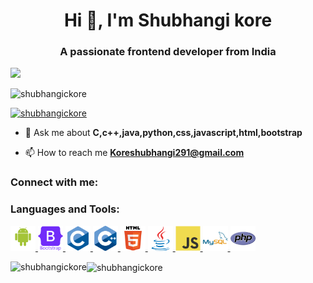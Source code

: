 <h1 align="center">Hi 👋, I'm Shubhangi kore</h1>
<h3 align="center">A passionate frontend developer from India</h3>
<img src="https://img.freepik.com/free-vector/programmer-working-with-php_52683-22998.jpg?w=740&t=st=1696156830~exp=1696157430~hmac=c633cde2e00b0a578d0c16095ad11e3fb67acb4c25155812aefcb5f9c5c26ce5">
<p align="left"> <img src="https://komarev.com/ghpvc/?username=shubhangickore&label=Profile%20views&color=0e75b6&style=flat" alt="shubhangickore" /> </p>
<p align="left"> <a href="https://github.com/ryo-ma/github-profile-trophy"><img src="https://github-profile-trophy.vercel.app/?username=shubhangickore" alt="shubhangickore" /></a> </p>

- 💬 Ask me about **C,c++,java,python,css,javascript,html,bootstrap**

- 📫 How to reach me **Koreshubhangi291@gmail.com**

<h3 align="left">Connect with me:</h3>
<p align="left">
</p>

<h3 align="left">Languages and Tools:</h3>
<p align="left"> <a href="https://developer.android.com" target="_blank" rel="noreferrer"> <img src="https://raw.githubusercontent.com/devicons/devicon/master/icons/android/android-original-wordmark.svg" alt="android" width="40" height="40"/> </a> <a href="https://getbootstrap.com" target="_blank" rel="noreferrer"> <img src="https://raw.githubusercontent.com/devicons/devicon/master/icons/bootstrap/bootstrap-plain-wordmark.svg" alt="bootstrap" width="40" height="40"/> </a> <a href="https://www.cprogramming.com/" target="_blank" rel="noreferrer"> <img src="https://raw.githubusercontent.com/devicons/devicon/master/icons/c/c-original.svg" alt="c" width="40" height="40"/> </a> <a href="https://www.w3schools.com/cpp/" target="_blank" rel="noreferrer"> <img src="https://raw.githubusercontent.com/devicons/devicon/master/icons/cplusplus/cplusplus-original.svg" alt="cplusplus" width="40" height="40"/> </a> <a href="https://www.w3.org/html/" target="_blank" rel="noreferrer"> <img src="https://raw.githubusercontent.com/devicons/devicon/master/icons/html5/html5-original-wordmark.svg" alt="html5" width="40" height="40"/> </a> <a href="https://www.java.com" target="_blank" rel="noreferrer"> <img src="https://raw.githubusercontent.com/devicons/devicon/master/icons/java/java-original.svg" alt="java" width="40" height="40"/> </a> <a href="https://developer.mozilla.org/en-US/docs/Web/JavaScript" target="_blank" rel="noreferrer"> <img src="https://raw.githubusercontent.com/devicons/devicon/master/icons/javascript/javascript-original.svg" alt="javascript" width="40" height="40"/> </a> <a href="https://www.mysql.com/" target="_blank" rel="noreferrer"> <img src="https://raw.githubusercontent.com/devicons/devicon/master/icons/mysql/mysql-original-wordmark.svg" alt="mysql" width="40" height="40"/> </a> <a href="https://www.php.net" target="_blank" rel="noreferrer"> <img src="https://raw.githubusercontent.com/devicons/devicon/master/icons/php/php-original.svg" alt="php" width="40" height="40"/> </a> </p>

<p><img align="left" src="https://github-readme-stats.vercel.app/api/top-langs?username=shubhangickore&show_icons=true&locale=en&layout=compact" alt="shubhangickore" /></p>
<p><img align="center" src="https://github-readme-streak-stats.herokuapp.com/?user=shubhangickore&" alt="shubhangickore" /></p>
